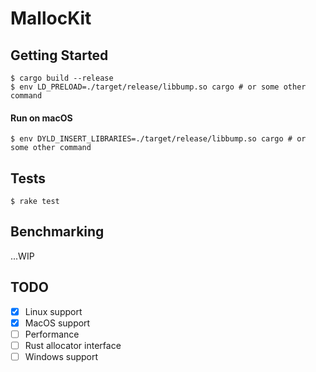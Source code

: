 # MallocKit

## Getting Started

```console
$ cargo build --release
$ env LD_PRELOAD=./target/release/libbump.so cargo # or some other command
```
#### Run on macOS

```console
$ env DYLD_INSERT_LIBRARIES=./target/release/libbump.so cargo # or some other command
```

## Tests

```console
$ rake test
```

## Benchmarking

...WIP

## TODO

- [x] Linux support
- [x] MacOS support
- [ ] Performance
- [ ] Rust allocator interface
- [ ] Windows support
